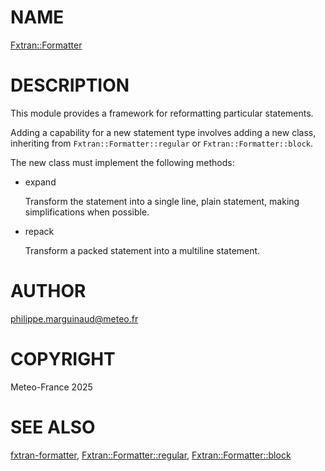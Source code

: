 # NAME

[Fxtran::Formatter](../lib/Fxtran/Formatter.pm)

# DESCRIPTION

This module provides a framework for reformatting particular statements.

Adding a capability for a new statement type involves adding a new class, inheriting
from `Fxtran::Formatter::regular` or `Fxtran::Formatter::block`.

The new class must implement the following methods:

- expand

    Transform the statement into a single line, plain statement, making simplifications
    when possible.

- repack

    Transform a packed statement into a multiline statement.

# AUTHOR

philippe.marguinaud@meteo.fr

# COPYRIGHT

Meteo-France 2025

# SEE ALSO

[fxtran-formatter](fxtran-formatter.md), [Fxtran::Formatter::regular](Fxtran%3A%3AFormatter%3A%3Aregular.md), [Fxtran::Formatter::block](Fxtran%3A%3AFormatter%3A%3Ablock.md)

